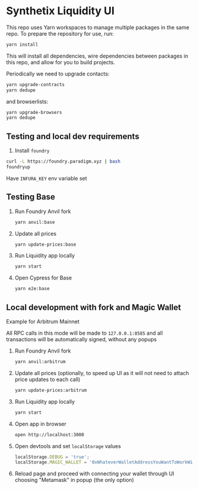 # Synthetix Liquidity UI

This repo uses Yarn workspaces to manage multiple packages in the same repo. To prepare the repository for use, run:

```sh
yarn install
```

This will install all dependencies, wire dependencies between packages in this repo, and allow for you to build projects.

Periodically we need to upgrade contacts:

```sh
yarn upgrade-contracts
yarn dedupe
```

and browserlists:

```sh
yarn upgrade-browsers
yarn dedupe
```

## Testing and local dev requirements

1. Install `foundry`

```sh
curl -L https://foundry.paradigm.xyz | bash
foundryup
```

Have `INFURA_KEY` env variable set

## Testing Base

1.  Run Foundry Anvil fork

    ```sh
    yarn anvil:base
    ```

2.  Update all prices

    ```sh
    yarn update-prices:base
    ```

3.  Run Liquidity app locally

    ```sh
    yarn start
    ```

4.  Open Cypress for Base
    ```sh
    yarn e2e:base
    ```

## Local development with fork and Magic Wallet

Example for Arbitrum Mainnet

All RPC calls in this mode will be made to `127.0.0.1:8585`
and all transactions will be automatically signed, without any popups

1.  Run Foundry Anvil fork

    ```sh
    yarn anvil:arbitrum
    ```

2.  Update all prices (optionally, to speed up UI as it will not need to attach price updates to each call)

    ```sh
    yarn update-prices:arbitrum
    ```

3.  Run Liquidity app locally

    ```sh
    yarn start
    ```

4.  Open app in browser

    ```sh
    open http://localhost:3000
    ```

5.  Open devtools and set `localStorage` values

    ```js
    localStorage.DEBUG = 'true';
    localStorage.MAGIC_WALLET = '0xWhateverWalletAddressYouWantToWorkWith';
    ```

6.  Reload page and proceed with connecting your wallet through UI choosing "Metamask" in popup
    (the only option)
